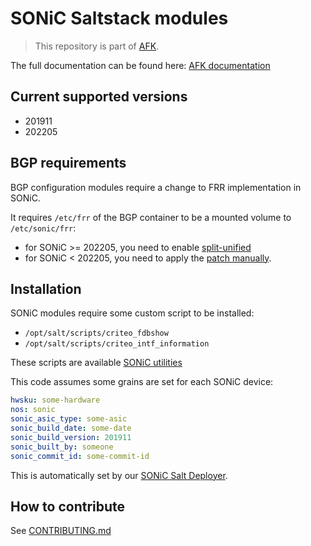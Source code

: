 # SONiC Saltstack modules

> This repository is part of [AFK](https://criteo.github.io/AFK).

The full documentation can be found here: [AFK documentation](https://criteo.github.io/AFK/SONiC-support/SONiC-modules/)

## Current supported versions

* 201911
* 202205

## BGP requirements

BGP configuration modules require a change to FRR implementation in SONiC.

It requires `/etc/frr` of the BGP container to be a mounted volume to `/etc/sonic/frr`:
* for SONiC >= 202205, you need to enable [split-unified](https://github.com/sonic-net/sonic-buildimage/commit/9d3814045bf950576bb274180ffec001abac1c32)
* for SONiC < 202205, you need to apply the [patch manually](https://github.com/criteo/criteo-sonic-utilities#frr-mounted-configuration).

## Installation

SONiC modules require some custom script to be installed:
* `/opt/salt/scripts/criteo_fdbshow`
* `/opt/salt/scripts/criteo_intf_information`

These scripts are available [SONiC utilities](https://github.com/criteo/criteo-sonic-utilities)

This code assumes some grains are set for each SONiC device:
```yaml
hwsku: some-hardware
nos: sonic
sonic_asic_type: some-asic
sonic_build_date: some-date
sonic_build_version: 201911
sonic_built_by: someone
sonic_commit_id: some-commit-id
```

This is automatically set by our [SONiC Salt Deployer](https://github.com/criteo/sonic-salt-deployer).

## How to contribute

See [CONTRIBUTING.md](CONTRIBUTING.md)
